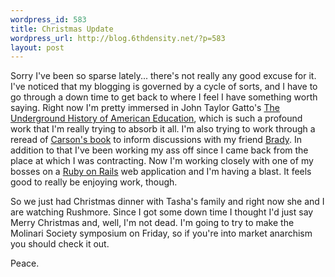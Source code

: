 ```yaml
--- 
wordpress_id: 583
title: Christmas Update
wordpress_url: http://blog.6thdensity.net/?p=583
layout: post
---
```

Sorry I've been so sparse lately... there's not really any good excuse for it.  I've noticed that my blogging is governed by a cycle of sorts, and I have to go through a down time to get back to where I feel I have something worth saying.  Right now I'm pretty immersed in John Taylor Gatto's <a href="http://johntaylorgatto.com/underground/index.htm">The Underground History of American Education</a>, which is such a profound work that I'm really trying to absorb it all.  I'm also trying to work through a reread of <a href="http://mutualist.org/id47.html">Carson's book</a> to inform discussions with my friend <a href="http://eytom.com/blog/">Brady</a>.  In addition to that I've been working my ass off since I came back from the place at which I was contracting.  Now I'm working closely with one of my bosses on a <a href="http://rubyonrails.org">Ruby on Rails</a> web application and I'm having a blast.  It feels good to really be enjoying work, though.

So we just had Christmas dinner with Tasha's family and right now she and I are watching Rushmore.  Since I got some down time I thought I'd just say Merry Christmas and, well, I'm not dead.  I'm going to try to make the Molinari Society symposium on Friday, so if you're into market anarchism you should check it out.

Peace.

